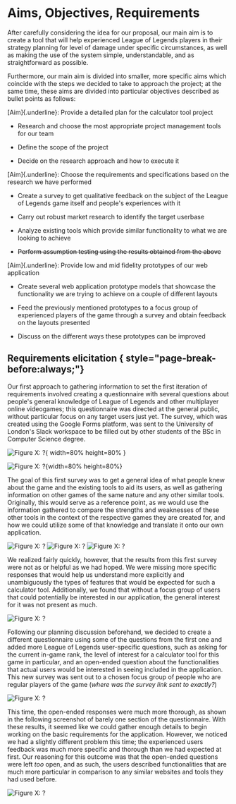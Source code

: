 # Aims, Objectives, Requirements

After carefully considering the idea for our proposal, our main aim is to create a tool that will help experienced League of Legends players in their strategy planning for level of damage under specific circumstances, as well as making the use of the system simple, understandable, and as straightforward as possible.

Furthermore, our main aim is divided into smaller, more specific aims which coincide with the steps we decided to take to approach the project; at the same time, these aims are divided into particular objectives described as bullet points as follows:

[Aim]{.underline}: Provide a detailed plan for the calculator tool project

-   Research and choose the most appropriate project management tools for our team

-   Define the scope of the project

-   Decide on the research approach and how to execute it

[Aim]{.underline}: Choose the requirements and specifications based on the research we have performed

-   Create a survey to get qualitative feedback on the subject of the League of Legends game itself and people's experiences with it

-   Carry out robust market research to identify the target userbase

-   Analyze existing tools which provide similar functionality to what we are looking to achieve

-   ~~Perform assumption testing using the results obtained from the above~~

[Aim]{.underline}: Provide low and mid fidelity prototypes of our web application

-   Create several web application prototype models that showcase the functionality we are trying to achieve on a couple of different layouts

-   Feed the previously mentioned prototypes to a focus group of experienced players of the game through a survey and obtain feedback on the layouts presented

-   Discuss on the different ways these prototypes can be improved

## Requirements elicitation { style="page-break-before:always;"}


Our first approach to gathering information to set the first iteration of requirements involved creating a questionnaire with several questions about people's general knowledge of League of Legends and other multiplayer online videogames; this questionnaire was directed at the general public, without particular focus on any target users just yet. The survey, which was created using the Google Forms platform, was sent to the University of London's Slack workspace to be filled out by other students of the BSc in Computer Science degree.

![**Figure X**: ?](assets/aims-objectives-requirements/image-001.png){ width=80% height=80% }


![**Figure X**: ?](assets/aims-objectives-requirements/image-002.png){width=80% height=80%}

The goal of this first survey was to get a general idea of what people knew about the game and the existing tools to aid its users, as well as gathering information on other games of the same nature and any other similar tools. Originally, this would serve as a reference point, as we would use the information gathered to compare the strengths and weaknesses of these other tools in the context of the respective games they are created for, and how we could utilize some of that knowledge and translate it onto our own application.


![**Figure X**: ?](assets/aims-objectives-requirements/image-003.png)
![**Figure X**: ?](assets/aims-objectives-requirements/image-004.png)
![**Figure X**: ?](assets/aims-objectives-requirements/image-005.png)


We realized fairly quickly, however, that the results from this first survey were not as or helpful as we had hoped. We were missing more specific responses that would help us understand more explicitly and unambiguously the types of features that would be expected for such a calculator tool. Additionally, we found that without a focus group of users that could potentially be interested in our application, the general interest for it was not present as much.


![**Figure X**: ?](assets/aims-objectives-requirements/image-006.png)

Following our planning discussion beforehand, we decided to create a different questionnaire using some of the questions from the first one and added more League of Legends user-specific questions, such as asking for the current in-game rank, the level of interest for a calculator tool for this game in particular, and an open-ended question about the functionalities that actual users would be interested in seeing included in the application. This new survey was sent out to a chosen focus group of people who are regular players of the game (*where was the survey link sent to exactly?*)



![**Figure X**: ?](assets/aims-objectives-requirements/image-007.png)

This time, the open-ended responses were much more thorough, as shown in the following screenshot of barely one section of the questionnaire. With these results, it seemed like we could gather enough details to begin working on the basic requirements for the application. However, we noticed we had a slightly different problem this time; the experienced users feedback was much more specific and thorough than we had expected at first. Our reasoning for this outcome was that the open-ended questions were left *too* open, and as such, the users described functionalities that are much more particular in comparison to any similar websites and tools they had used before.


![**Figure X**: ?](assets/aims-objectives-requirements/image-008.png)
